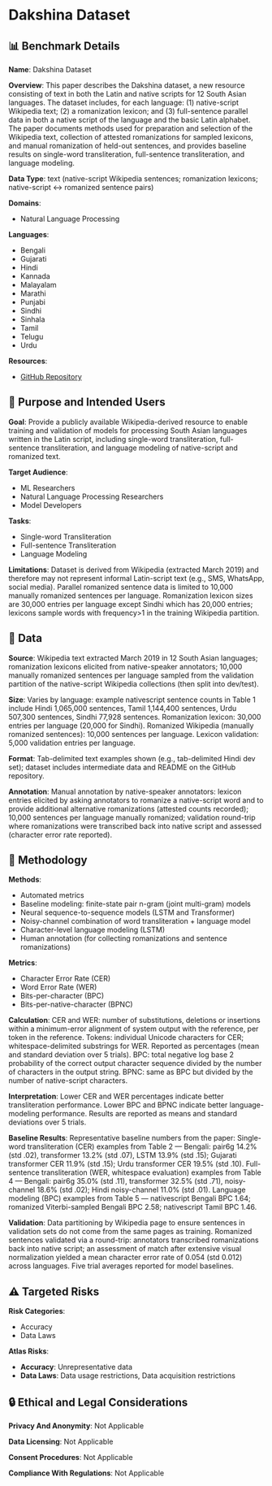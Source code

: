 # Dakshina Dataset

## 📊 Benchmark Details

**Name**: Dakshina Dataset

**Overview**: This paper describes the Dakshina dataset, a new resource consisting of text in both the Latin and native scripts for 12 South Asian languages. The dataset includes, for each language: (1) native-script Wikipedia text; (2) a romanization lexicon; and (3) full-sentence parallel data in both a native script of the language and the basic Latin alphabet. The paper documents methods used for preparation and selection of the Wikipedia text, collection of attested romanizations for sampled lexicons, and manual romanization of held-out sentences, and provides baseline results on single-word transliteration, full-sentence transliteration, and language modeling.

**Data Type**: text (native-script Wikipedia sentences; romanization lexicons; native-script ↔ romanized sentence pairs)

**Domains**:
- Natural Language Processing

**Languages**:
- Bengali
- Gujarati
- Hindi
- Kannada
- Malayalam
- Marathi
- Punjabi
- Sindhi
- Sinhala
- Tamil
- Telugu
- Urdu

**Resources**:
- [GitHub Repository](https://github.com/google-research-datasets/dakshina)

## 🎯 Purpose and Intended Users

**Goal**: Provide a publicly available Wikipedia-derived resource to enable training and validation of models for processing South Asian languages written in the Latin script, including single-word transliteration, full-sentence transliteration, and language modeling of native-script and romanized text.

**Target Audience**:
- ML Researchers
- Natural Language Processing Researchers
- Model Developers

**Tasks**:
- Single-word Transliteration
- Full-sentence Transliteration
- Language Modeling

**Limitations**: Dataset is derived from Wikipedia (extracted March 2019) and therefore may not represent informal Latin-script text (e.g., SMS, WhatsApp, social media). Parallel romanized sentence data is limited to 10,000 manually romanized sentences per language. Romanization lexicon sizes are 30,000 entries per language except Sindhi which has 20,000 entries; lexicons sample words with frequency>1 in the training Wikipedia partition.

## 💾 Data

**Source**: Wikipedia text extracted March 2019 in 12 South Asian languages; romanization lexicons elicited from native-speaker annotators; 10,000 manually romanized sentences per language sampled from the validation partition of the native-script Wikipedia collections (then split into dev/test).

**Size**: Varies by language: example nativescript sentence counts in Table 1 include Hindi 1,065,000 sentences, Tamil 1,144,400 sentences, Urdu 507,300 sentences, Sindhi 77,928 sentences. Romanization lexicon: 30,000 entries per language (20,000 for Sindhi). Romanized Wikipedia (manually romanized sentences): 10,000 sentences per language. Lexicon validation: 5,000 validation entries per language.

**Format**: Tab-delimited text examples shown (e.g., tab-delimited Hindi dev set); dataset includes intermediate data and README on the GitHub repository.

**Annotation**: Manual annotation by native-speaker annotators: lexicon entries elicited by asking annotators to romanize a native-script word and to provide additional alternative romanizations (attested counts recorded); 10,000 sentences per language manually romanized; validation round-trip where romanizations were transcribed back into native script and assessed (character error rate reported).

## 🔬 Methodology

**Methods**:
- Automated metrics
- Baseline modeling: finite-state pair n-gram (joint multi-gram) models
- Neural sequence-to-sequence models (LSTM and Transformer)
- Noisy-channel combination of word transliteration + language model
- Character-level language modeling (LSTM)
- Human annotation (for collecting romanizations and sentence romanizations)

**Metrics**:
- Character Error Rate (CER)
- Word Error Rate (WER)
- Bits-per-character (BPC)
- Bits-per-native-character (BPNC)

**Calculation**: CER and WER: number of substitutions, deletions or insertions within a minimum-error alignment of system output with the reference, per token in the reference. Tokens: individual Unicode characters for CER; whitespace-delimited substrings for WER. Reported as percentages (mean and standard deviation over 5 trials). BPC: total negative log base 2 probability of the correct output character sequence divided by the number of characters in the output string. BPNC: same as BPC but divided by the number of native-script characters.

**Interpretation**: Lower CER and WER percentages indicate better transliteration performance. Lower BPC and BPNC indicate better language-modeling performance. Results are reported as means and standard deviations over 5 trials.

**Baseline Results**: Representative baseline numbers from the paper: Single-word transliteration (CER) examples from Table 2 — Bengali: pair6g 14.2% (std .02), transformer 13.2% (std .07), LSTM 13.9% (std .15); Gujarati transformer CER 11.9% (std .15); Urdu transformer CER 19.5% (std .10). Full-sentence transliteration (WER, whitespace evaluation) examples from Table 4 — Bengali: pair6g 35.0% (std .11), transformer 32.5% (std .71), noisy-channel 18.6% (std .02); Hindi noisy-channel 11.0% (std .01). Language modeling (BPC) examples from Table 5 — nativescript Bengali BPC 1.64; romanized Viterbi-sampled Bengali BPC 2.58; nativescript Tamil BPC 1.46.

**Validation**: Data partitioning by Wikipedia page to ensure sentences in validation sets do not come from the same pages as training. Romanized sentences validated via a round-trip: annotators transcribed romanizations back into native script; an assessment of match after extensive visual normalization yielded a mean character error rate of 0.054 (std 0.012) across languages. Five trial averages reported for model baselines.

## ⚠️ Targeted Risks

**Risk Categories**:
- Accuracy
- Data Laws

**Atlas Risks**:
- **Accuracy**: Unrepresentative data
- **Data Laws**: Data usage restrictions, Data acquisition restrictions

## 🔒 Ethical and Legal Considerations

**Privacy And Anonymity**: Not Applicable

**Data Licensing**: Not Applicable

**Consent Procedures**: Not Applicable

**Compliance With Regulations**: Not Applicable
